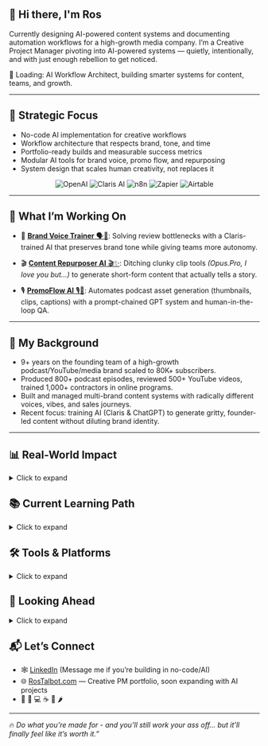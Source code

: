## 👋 Hi there, I'm Ros

Currently designing AI-powered content systems and documenting automation workflows for a high-growth media company. I’m a Creative Project Manager pivoting into AI-powered systems — quietly, intentionally, and with just enough rebellion to get noticed. 

🌱 Loading: AI Workflow Architect, building smarter systems for content, teams, and growth.

---

## 🚀 Strategic Focus
- No-code AI implementation for creative workflows  
- Workflow architecture that respects brand, tone, and time  
- Portfolio-ready builds and measurable success metrics
- Modular AI tools for brand voice, promo flow, and repurposing
- System design that scales human creativity, not replaces it
<p align="center">
  <img alt="OpenAI" src="https://custom-icon-badges.demolab.com/badge/OpenAI-GPT--4o-000000?logo=openai&logoColor=white&style=for-the-badge">
  <img alt="Claris AI" src="https://custom-icon-badges.demolab.com/badge/Claris-AI-6E44FF?logo=apple&logoColor=white&style=for-the-badge">
  <img alt="n8n" src="https://custom-icon-badges.demolab.com/badge/n8n-Automation-EA580C?logo=n8n&logoColor=white&style=for-the-badge">
  <img alt="Zapier" src="https://custom-icon-badges.demolab.com/badge/Zapier-Workflows-FF4A00?logo=zapier&logoColor=white&style=for-the-badge">
  <img alt="Airtable" src="https://custom-icon-badges.demolab.com/badge/Airtable-Database-18BFFF?logo=airtable&logoColor=white&style=for-the-badge">
</p>

---

## 🔧 What I’m Working On

- 🧠 [**Brand Voice Trainer** 🗣️🤖](https://github.com/RosTalbot/brand-voice-trainer): Solving review bottlenecks with a Claris-trained AI that preserves brand tone while giving teams more autonomy.

- 🎬 [**Content Repurposer AI** 🎬✨](https://github.com/RosTalbot/content-repurposer-ai): Ditching clunky clip tools _(Opus.Pro, I love you but…)_ to generate short-form content that actually tells a story.

- 🎙️ [**PromoFlow AI** 🎙️🌊](https://github.com/RosTalbot/promoflow-ai): Automates podcast asset generation (thumbnails, clips, captions) with a prompt-chained GPT system and human-in-the-loop QA.

---

## 🎯 My Background

- 9+ years on the founding team of a high-growth podcast/YouTube/media brand scaled to 80K+ subscribers.
- Produced 800+ podcast episodes, reviewed 500+ YouTube videos, trained 1,000+ contractors in online programs.
- Built and managed multi-brand content systems with radically different voices, vibes, and sales journeys.
- Recent focus: training AI (Claris & ChatGPT) to generate gritty, founder-led content without diluting brand identity.

---
## 📊 Real-World Impact
<details>
<summary>Click to expand</summary>

### 🤖 AI Brand Voice Implementation 
Built and trained an iterative ChatGPT system to replicate a founder’s gritty, emotional tone, outperforming prior tools (including Claris) and cutting review time in half across long-form content.

### 🧠 Lead Scoring Automation  
Used AI-assisted analysis to audit 426 leads, uncovering a critical 89% database cleanup need. Delivered insights in 24 hours and executed a 13-day remediation plan to restore CRM health and email deliverability.

### 📈 Content Systems at Scale  
Produced over 800 podcast episodes and 500+ YouTube videos across multi-brand ecosystems. Scaled one channel from 346 to 83K+ subscribers while preserving distinct voice and platform strategy.

---
</details>

## 📚 Current Learning Path
<details>
<summary>Click to expand</summary>
  
- [x] *AI for Everyone* (Andrew Ng/DeepLearning.AI)
- [x] *Generative AI: Prompt Engineering Basics* (IBM/Coursera)
- [x] *OpenAI GPTs: Creating Your Own Custom AI Assistants* (Vanderbilt University)
- [ ] *Building Systems with the ChatGPT API (DeepLearning.AI)*
- [ ] *GPT‑4o for Business* (OpenAI Academy)
- [ ] *Ai Agents (HuggingFace)*
- [ ] *Post-Training of LLMs (DeepLearning.AI)*
- and custom AI workflow builds using n8n, Claris, and custom JSON pipelines

---
</details>

## 🛠️ Tools & Platforms
<details> 
<summary>Click to expand</summary>

- AI & Automation: ChatGPT, Claude, Claris, n8n, Whisper
- Ops & Content: Notion, Asana (Certified Workflow Specialist -> Yes, it’s a thing), Canva, Google Workspace, Trello, ClickUp

---
</details> 

## 🎯 Looking Ahead
<details><summary>Click to expand</summary>

**Exploring:**
- AI Workflow Architect
- AI Agent Engineer
- AI Content Strategist
- No-Code AI Developer / PromptOps
- AI Technical Writer
- Creative Ops + Automation

**Ideal Work:**
- Low-meeting, high-autonomy teams
- Building or refining internal tools that make creative work better
- Remote preferred; async welcomed

---
</details>

## 📬 Let’s Connect
- 🕸 [LinkedIn](https://www.linkedin.com/in/ros-talbot/) (Message me if you’re building in no-code/AI)  
- 🌐 [RosTalbot.com](https://www.rostalbot.com) — Creative PM portfolio, soon expanding with AI projects
- 🌈 🦄 💻 ☕ 🧠 🌶️

---

🔥 *Do what you’re made for - and you’ll still work your ass off… but it’ll finally feel like it’s worth it.”*


<!--
**RosTalbot/RosTalbot** is a ✨ _special_ ✨ repository because its `README.md` (this file) appears on your GitHub profile.

Here are some ideas to get you started:

- 🔭 I’m currently working on ...
- 🌱 I’m currently learning ...
- 👯 I’m looking to collaborate on ...
- 🤔 I’m looking for help with ...
- 💬 Ask me about ...
- 📫 How to reach me: ...
- 😄 Pronouns: ...
- ⚡ Fun fact: ...
-->
